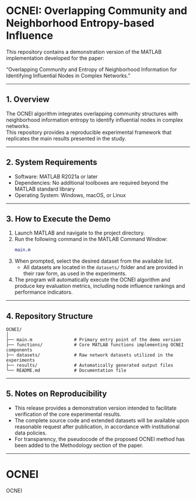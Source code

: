 # OCNEI: Overlapping Community and Neighborhood Entropy-based Influence

This repository contains a demonstration version of the MATLAB implementation developed for the paper:

“Overlapping Community and Entropy of Neighborhood Information for Identifying Influential Nodes in Complex Networks.”

---

## 1. Overview
The OCNEI algorithm integrates overlapping community structures with neighborhood information entropy to identify influential nodes in complex networks.  
This repository provides a reproducible experimental framework that replicates the main results presented in the study.

---

## 2. System Requirements
- Software: MATLAB R2021a or later  
- Dependencies: No additional toolboxes are required beyond the MATLAB standard library  
- Operating System: Windows, macOS, or Linux

---

## 3. How to Execute the Demo

1. Launch MATLAB and navigate to the project directory.  
2. Run the following command in the MATLAB Command Window:  
   ```matlab
   main.m
   ```
3. When prompted, select the desired dataset from the available list.  
   - All datasets are located in the `datasets/` folder and are provided in their raw form, as used in the experiments.  
4. The program will automatically execute the OCNEI algorithm and produce key evaluation metrics, including node influence rankings and performance indicators.

---

## 4. Repository Structure
```
OCNEI/
│
├── main.m                # Primary entry point of the demo version
├── functions/            # Core MATLAB functions implementing OCNEI components
├── datasets/             # Raw network datasets utilized in the experiments
├── results/              # Automatically generated output files
└── README.md             # Documentation file
```

---

## 5. Notes on Reproducibility
- This release provides a demonstration version intended to facilitate verification of the core experimental results.  
- The complete source code and extended datasets will be available upon reasonable request after publication, in accordance with institutional data policies.  
- For transparency, the pseudocode of the proposed OCNEI method has been added to the Methodology section of the paper.  

---
# OCNEI
OCNEI
